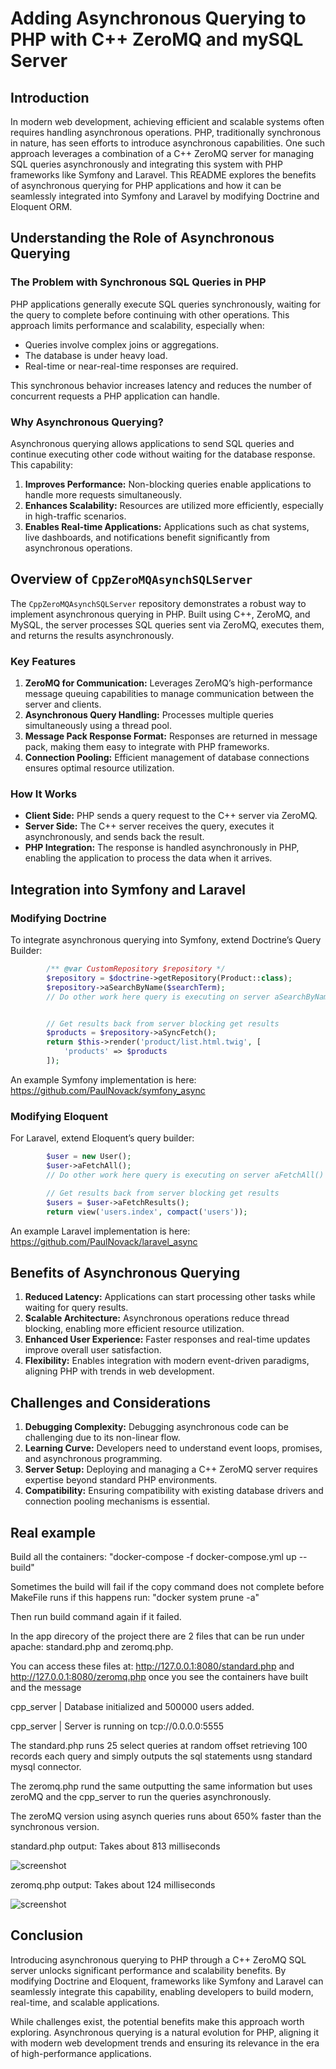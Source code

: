 # Adding Asynchronous Querying to PHP with C++ ZeroMQ and mySQL Server

## Introduction

In modern web development, achieving efficient and scalable systems often requires handling asynchronous operations. PHP, traditionally synchronous in nature, has seen efforts to introduce asynchronous capabilities. One such approach leverages a combination of a C++ ZeroMQ server for managing SQL queries asynchronously and integrating this system with PHP frameworks like Symfony and Laravel. This README explores the benefits of asynchronous querying for PHP applications and how it can be seamlessly integrated into Symfony and Laravel by modifying Doctrine and Eloquent ORM.

## Understanding the Role of Asynchronous Querying

### The Problem with Synchronous SQL Queries in PHP

PHP applications generally execute SQL queries synchronously, waiting for the query to complete before continuing with other operations. This approach limits performance and scalability, especially when:

- Queries involve complex joins or aggregations.
- The database is under heavy load.
- Real-time or near-real-time responses are required.

This synchronous behavior increases latency and reduces the number of concurrent requests a PHP application can handle.

### Why Asynchronous Querying?

Asynchronous querying allows applications to send SQL queries and continue executing other code without waiting for the database response. This capability:

1. **Improves Performance:** Non-blocking queries enable applications to handle more requests simultaneously.
2. **Enhances Scalability:** Resources are utilized more efficiently, especially in high-traffic scenarios.
3. **Enables Real-time Applications:** Applications such as chat systems, live dashboards, and notifications benefit significantly from asynchronous operations.

## Overview of `CppZeroMQAsynchSQLServer`

The `CppZeroMQAsynchSQLServer` repository demonstrates a robust way to implement asynchronous querying in PHP. Built using C++, ZeroMQ, and MySQL, the server processes SQL queries sent via ZeroMQ, executes them, and returns the results asynchronously.

### Key Features

1. **ZeroMQ for Communication:** Leverages ZeroMQ’s high-performance message queuing capabilities to manage communication between the server and clients.
2. **Asynchronous Query Handling:** Processes multiple queries simultaneously using a thread pool.
3. **Message Pack Response Format:** Responses are returned in message pack, making them easy to integrate with PHP frameworks.
4. **Connection Pooling:** Efficient management of database connections ensures optimal resource utilization.

### How It Works

- **Client Side:** PHP sends a query request to the C++ server via ZeroMQ.
- **Server Side:** The C++ server receives the query, executes it asynchronously, and sends back the result.
- **PHP Integration:** The response is handled asynchronously in PHP, enabling the application to process the data when it arrives.

## Integration into Symfony and Laravel

### Modifying Doctrine

To integrate asynchronous querying into Symfony, extend Doctrine’s Query Builder:

```php
        /** @var CustomRepository $repository */
        $repository = $doctrine->getRepository(Product::class);
        $repository->aSearchByName($searchTerm);
        // Do other work here query is executing on server aSearchByName() is non blocking


        // Get results back from server blocking get results
        $products = $repository->aSyncFetch();
        return $this->render('product/list.html.twig', [
            'products' => $products
        ]);
```
An example Symfony implementation is here: https://github.com/PaulNovack/symfony_async

### Modifying Eloquent

For Laravel, extend Eloquent’s query builder:

```php
        $user = new User();
        $user->aFetchAll();
        // Do other work here query is executing on server aFetchAll() is non blocking

        // Get results back from server blocking get results
        $users = $user->aFetchResults();
        return view('users.index', compact('users'));
```
An example Laravel implementation is here: https://github.com/PaulNovack/laravel_async

## Benefits of Asynchronous Querying

1. **Reduced Latency:** Applications can start processing other tasks while waiting for query results.
2. **Scalable Architecture:** Asynchronous operations reduce thread blocking, enabling more efficient resource utilization.
3. **Enhanced User Experience:** Faster responses and real-time updates improve overall user satisfaction.
4. **Flexibility:** Enables integration with modern event-driven paradigms, aligning PHP with trends in web development.

## Challenges and Considerations

1. **Debugging Complexity:** Debugging asynchronous code can be challenging due to its non-linear flow.
2. **Learning Curve:** Developers need to understand event loops, promises, and asynchronous programming.
3. **Server Setup:** Deploying and managing a C++ ZeroMQ server requires expertise beyond standard PHP environments.
4. **Compatibility:** Ensuring compatibility with existing database drivers and connection pooling mechanisms is essential.

## Real example

Build all the containers: "docker-compose -f docker-compose.yml up --build"

Sometimes the build will fail if the copy command does not complete before MakeFile runs if this happens run: "docker system prune -a"

Then run build command again if it failed.

In the app direcory of the project there are 2 files that can be run under apache:  standard.php and zeromq.php.


You can access these files at: http://127.0.0.1:8080/standard.php  and  http://127.0.0.1:8080/zeromq.php once you see the containers have built and the message 

cpp_server               | Database initialized and 500000 users added.

cpp_server               | Server is running on tcp://0.0.0.0:5555


The standard.php runs 25 select queries at random offset retrieving 100 records each query and simply outputs the sql statements usng standard mysql connector.

The zeromq.php rund the same outputting the same information but uses zeroMQ and the cpp_server to run the queries asynchronously.

The zeroMQ version using asynch queries runs about 650% faster than the synchronous version.

standard.php output:  Takes about 813 milliseconds

![screenshot](standard-php.png)

zeromq.php output:   Takes about 124 milliseconds

![screenshot](zeromq-php.png)

## Conclusion

Introducing asynchronous querying to PHP through a C++ ZeroMQ SQL server unlocks significant performance and scalability benefits. By modifying Doctrine and Eloquent, frameworks like Symfony and Laravel can seamlessly integrate this capability, enabling developers to build modern, real-time, and scalable applications.

While challenges exist, the potential benefits make this approach worth exploring. Asynchronous querying is a natural evolution for PHP, aligning it with modern web development trends and ensuring its relevance in the era of high-performance applications.

